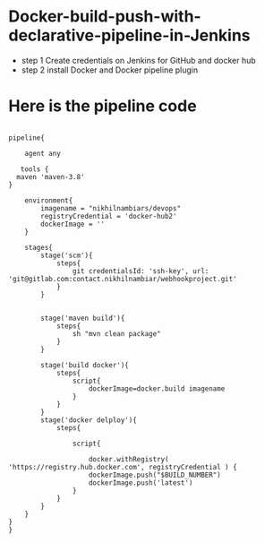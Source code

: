 # Docker-build-push-with-declarative-pipeline-in-Jenkins


* step 1 Create credentials on Jenkins for GitHub and docker hub
* step 2 install Docker and Docker pipeline plugin

Here is the pipeline code
=========================

```

pipeline{
    
    agent any
    
   tools {
  maven 'maven-3.8'
}
    
    environment{
        imagename = "nikhilnambiars/devops"
        registryCredential = 'docker-hub2'
        dockerImage = ''
    }
    
    stages{
        stage('scm'){
            steps{
                git credentialsId: 'ssh-key', url: 'git@gitlab.com:contact.nikhilnambiar/webhookproject.git'
            }
        }
        
        
        stage('maven build'){
            steps{
                sh "mvn clean package"
            }
        }
        
        stage('build docker'){
            steps{
                script{
                    dockerImage=docker.build imagename
                }
            }
        }
        stage('docker delploy'){
            steps{
                
                script{
                   
                    docker.withRegistry( 'https://registry.hub.docker.com', registryCredential ) {
                    dockerImage.push("$BUILD_NUMBER")
                    dockerImage.push('latest')
                }
            }
        }
    }
}
}
```

